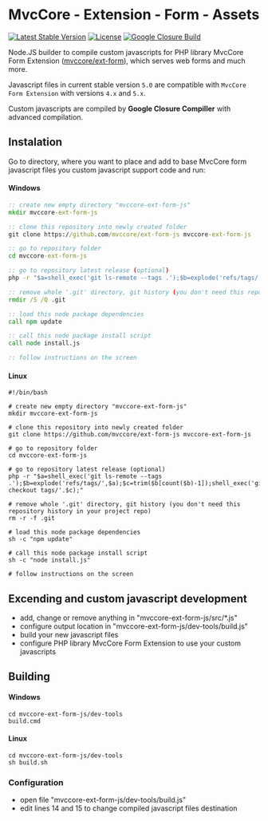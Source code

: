 # MvcCore - Extension - Form - Assets

[![Latest Stable Version](https://img.shields.io/badge/Stable-v5.3.0-brightgreen.svg?style=plastic)](https://github.com/mvccore/ext-form-js/releases)
[![License](https://img.shields.io/badge/License-BSD%203-brightgreen.svg?style=plastic)](https://mvccore.github.io/docs/mvccore/5.0.0/LICENSE.md)
[![Google Closure Build](https://img.shields.io/badge/Google%20Closure%20Build-passing-brightgreen.svg?style=plastic)](https://developers.google.com/closure/compiler/)

Node.JS builder to compile custom javascripts for PHP library MvcCore Form Extension ([mvccore/ext-form](https://github.com/mvccore/ext-form)), which serves web forms and much more.

Javascript files in current stable version `5.0` are compatible with `MvcCore Form Extension` with versions `4.x` and `5.x`.

Custom javascripts are compiled by **Google Closure Compiller** with advanced compilation.

## Instalation
Go to directory, where you want to place and add to base MvcCore form javascript files you custom javascript support code and run:

#### Windows
```cmd
:: create new empty directory "mvccore-ext-form-js"
mkdir mvccore-ext-form-js

:: clone this repository into newly created folder
git clone https://github.com/mvccore/ext-form-js mvccore-ext-form-js

:: go to repository folder
cd mvccore-ext-form-js

:: go to repository latest release (optional)
php -r "$a=shell_exec('git ls-remote --tags .');$b=explode('refs/tags/',$a);$c=trim($b[count($b)-1]);shell_exec('git checkout tags/'.$c);"

:: remove whole '.git' directory, git history (you don't need this repository history in your project repo)
rmdir /S /Q .git

:: load this node package dependencies
call npm update

:: call this node package install script
call node install.js

:: follow instructions on the screen
```
#### Linux
```shell
#!/bin/bash

# create new empty directory "mvccore-ext-form-js"
mkdir mvccore-ext-form-js

# clone this repository into newly created folder
git clone https://github.com/mvccore/ext-form-js mvccore-ext-form-js

# go to repository folder
cd mvccore-ext-form-js

# go to repository latest release (optional)
php -r "$a=shell_exec('git ls-remote --tags .');$b=explode('refs/tags/',$a);$c=trim($b[count($b)-1]);shell_exec('git checkout tags/'.$c);"

# remove whole '.git' directory, git history (you don't need this repository history in your project repo)
rm -r -f .git

# load this node package dependencies
sh -c "npm update"

# call this node package install script
sh -c "node install.js"

# follow instructions on the screen
```

## Excending and custom javascript development
- add, change or remove anything in "mvccore-ext-form-js/src/*.js"
- configure output location in "mvccore-ext-form-js/dev-tools/build.js"
- build your new javascript files
- configure PHP library MvcCore Form Extension to use your custom javascripts

## Building

#### Windows
```shell
cd mvccore-ext-form-js/dev-tools
build.cmd
```
#### Linux
```shell
cd mvccore-ext-form-js/dev-tools
sh build.sh
```

### Configuration
- open file "mvccore-ext-form-js/dev-tools/build.js"
- edit lines 14 and 15 to change compiled javascript files destination